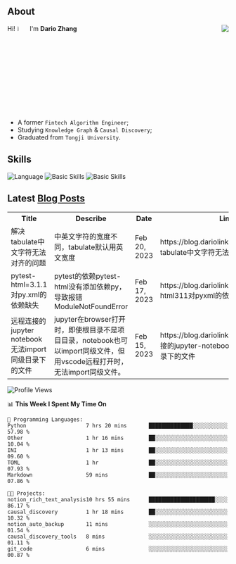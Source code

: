 ## About

<img align="right" src="https://github-readme-stats.vercel.app/api?username=dario-github&show_icons=true&bg_color=00000000&hide_title=true&hide_border=true&include_all_commits=true&count_private=true&theme=transparent" />

Hi! <img src="https://media.giphy.com/media/hvRJCLFzcasrR4ia7z/giphy.gif" width="5%"> I'm **Dario Zhang**

- A former `Fintech Algorithm Engineer`;
- Studying `Knowledge Graph` & `Causal Discovery`;
- Graduated from `Tongji University`.

## Skills

![Language](https://skillicons.dev/icons?i=py,matlab,pytorch,latex,regex,mysql,sqlite)
![Basic Skills](https://skillicons.dev/icons?i=bash,git,linux,md)
![Basic Skills](https://skillicons.dev/icons?i=vim,vscode,jupyterlab)

## Latest [Blog Posts](https://blog.dariolink.vercel.app/)

<table>
  <tr><th>Title</th><th>Describe</th><th>Date</th><th>Link</th></tr>
  <!-- BLOG-POST-LIST:START --><tr><td>解决tabulate中文字符无法对齐的问题</td><td>中英文字符的宽度不同，tabulate默认用英文宽度</td><td>Feb 20, 2023</td><td>https://blog.dariolink.vercel.app/解决tabulate中文字符无法对齐的问题</td></tr><tr><td>pytest-html=3.1.1对py.xml的依赖缺失</td><td>pytest的依赖pytest-html没有添加依赖py，导致报错ModuleNotFoundError</td><td>Feb 17, 2023</td><td>https://blog.dariolink.vercel.app/pytest-html311对pyxml的依赖缺失</td></tr><tr><td>远程连接的jupyter notebook无法import同级目录下的文件</td><td>jupyter在browser打开时，即使根目录不是项目目录，notebook也可以import同级文件，但用vscode远程打开时，无法import同级文件。</td><td>Feb 15, 2023</td><td>https://blog.dariolink.vercel.app/远程连接的jupyter-notebook无法import同级目录下的文件</td></tr><!-- BLOG-POST-LIST:END -->
</table>

<!--START_SECTION:waka-->
![Profile Views](http://img.shields.io/badge/Profile%20Views-302-blue)

📊 **This Week I Spent My Time On** 

```text
💬 Programming Languages: 
Python                   7 hrs 20 mins       ██████████████░░░░░░░░░░░   57.98 % 
Other                    1 hr 16 mins        ██░░░░░░░░░░░░░░░░░░░░░░░   10.04 % 
INI                      1 hr 13 mins        ██░░░░░░░░░░░░░░░░░░░░░░░   09.60 % 
TOML                     1 hr                ██░░░░░░░░░░░░░░░░░░░░░░░   07.93 % 
Markdown                 59 mins             ██░░░░░░░░░░░░░░░░░░░░░░░   07.86 % 

🐱‍💻 Projects: 
notion_rich_text_analysis10 hrs 55 mins      █████████████████████░░░░   86.17 % 
causal_discovery         1 hr 18 mins        ██░░░░░░░░░░░░░░░░░░░░░░░   10.32 % 
notion_auto_backup       11 mins             ░░░░░░░░░░░░░░░░░░░░░░░░░   01.54 % 
causal_discovery_tools   8 mins              ░░░░░░░░░░░░░░░░░░░░░░░░░   01.11 % 
git_code                 6 mins              ░░░░░░░░░░░░░░░░░░░░░░░░░   00.87 % 

```


<!--END_SECTION:waka-->
